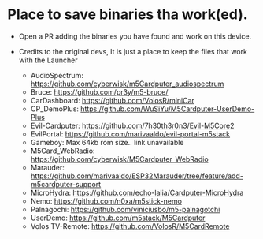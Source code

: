 # Place to save binaries tha work(ed).
* Open a PR adding the binaries you have found and work on this device.
* Credits to the original devs, It is just a place to keep the files that work with the Launcher

  * AudioSpectrum: https://github.com/cyberwisk/m5Cardputer_audiospectrum
  * Bruce: https://github.com/pr3y/m5-bruce/
  * CarDashboard: https://github.com/VolosR/miniCar
  * CP_DemoPlus: https://github.com/WuSiYu/M5Cardputer-UserDemo-Plus
  * Evil-Cardputer: https://github.com/7h30th3r0n3/Evil-M5Core2
  * EvilPortal: https://github.com/marivaaldo/evil-portal-m5stack
  * Gameboy: Max 64kb rom size.. link unavailable
  * M5Card_WebRadio: https://github.com/cyberwisk/M5Cardputer_WebRadio
  * Marauder: https://github.com/marivaaldo/ESP32Marauder/tree/feature/add-m5cardputer-support
  * MicroHydra: https://github.com/echo-lalia/Cardputer-MicroHydra
  * Nemo: https://github.com/n0xa/m5stick-nemo
  * Palnagochi: https://github.com/viniciusbo/m5-palnagotchi
  * UserDemo: https://github.com/m5stack/M5Cardputer
  * Volos TV-Remote: https://github.com/VolosR/M5CardRemote
  
  
